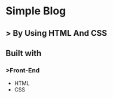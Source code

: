 # Simple Blog 

## > By Using HTML And CSS 



## Built with
### >Front-End
<ul>
<li>HTML</li>
<li>CSS</li>
</ul>
 

